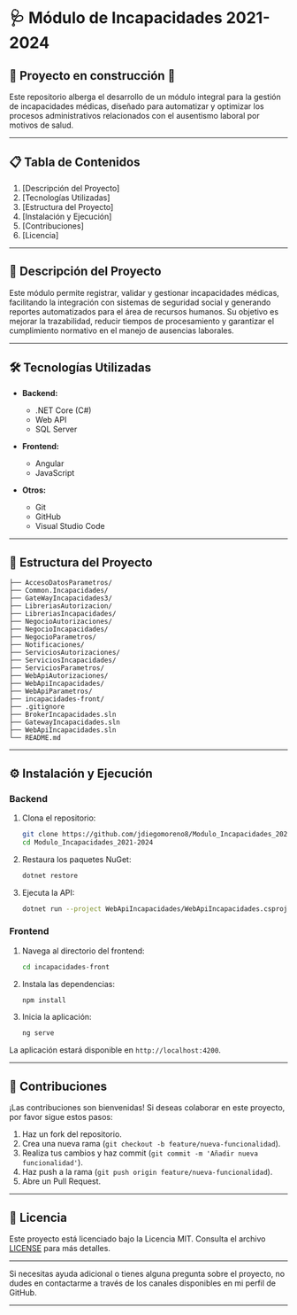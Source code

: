 # 🩺 Módulo de Incapacidades 2021-2024

## 🚧 Proyecto en construcción 🚧

Este repositorio alberga el desarrollo de un módulo integral para la gestión de incapacidades médicas, diseñado para automatizar y optimizar los procesos administrativos relacionados con el ausentismo laboral por motivos de salud.

---

## 📋 Tabla de Contenidos

1. [Descripción del Proyecto]
2. [Tecnologías Utilizadas]
3. [Estructura del Proyecto]
4. [Instalación y Ejecución]
5. [Contribuciones]
6. [Licencia]

---

## 🧾 Descripción del Proyecto

Este módulo permite registrar, validar y gestionar incapacidades médicas, facilitando la integración con sistemas de seguridad social y generando reportes automatizados para el área de recursos humanos. Su objetivo es mejorar la trazabilidad, reducir tiempos de procesamiento y garantizar el cumplimiento normativo en el manejo de ausencias laborales.

---

## 🛠️ Tecnologías Utilizadas

* **Backend:**

  * .NET Core (C#)
  * Web API
  * SQL Server

* **Frontend:**

  * Angular
  * JavaScript

* **Otros:**

  * Git
  * GitHub
  * Visual Studio Code

---

## 📁 Estructura del Proyecto

```plaintext
├── AccesoDatosParametros/
├── Common.Incapacidades/
├── GateWayIncapacidades3/
├── LibreriasAutorizacion/
├── LibreriasIncapacidades/
├── NegocioAutorizaciones/
├── NegocioIncapacidades/
├── NegocioParametros/
├── Notificaciones/
├── ServiciosAutorizaciones/
├── ServiciosIncapacidades/
├── ServiciosParametros/
├── WebApiAutorizaciones/
├── WebApiIncapacidades/
├── WebApiParametros/
├── incapacidades-front/
├── .gitignore
├── BrokerIncapacidades.sln
├── GatewayIncapacidades.sln
├── WebApiIncapacidades.sln
└── README.md
```

---

## ⚙️ Instalación y Ejecución

### Backend

1. Clona el repositorio:

   ```bash
   git clone https://github.com/jdiegomoreno8/Modulo_Incapacidades_2021-2024.git
   cd Modulo_Incapacidades_2021-2024
   ```

2. Restaura los paquetes NuGet:

   ```bash
   dotnet restore
   ```

3. Ejecuta la API:

   ```bash
   dotnet run --project WebApiIncapacidades/WebApiIncapacidades.csproj
   ```

### Frontend

1. Navega al directorio del frontend:

   ```bash
   cd incapacidades-front
   ```

2. Instala las dependencias:

   ```bash
   npm install
   ```

3. Inicia la aplicación:

   ```bash
   ng serve
   ```

La aplicación estará disponible en `http://localhost:4200`.

---

## 🤝 Contribuciones

¡Las contribuciones son bienvenidas! Si deseas colaborar en este proyecto, por favor sigue estos pasos:

1. Haz un fork del repositorio.
2. Crea una nueva rama (`git checkout -b feature/nueva-funcionalidad`).
3. Realiza tus cambios y haz commit (`git commit -m 'Añadir nueva funcionalidad'`).
4. Haz push a la rama (`git push origin feature/nueva-funcionalidad`).
5. Abre un Pull Request.

---

## 📄 Licencia

Este proyecto está licenciado bajo la Licencia MIT. Consulta el archivo [LICENSE](LICENSE) para más detalles.

---

Si necesitas ayuda adicional o tienes alguna pregunta sobre el proyecto, no dudes en contactarme a través de los canales disponibles en mi perfil de GitHub.

---
